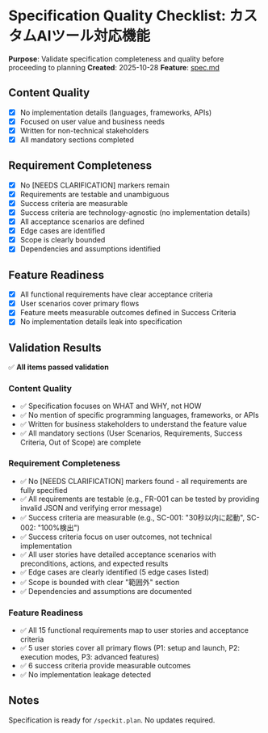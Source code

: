 # Specification Quality Checklist: カスタムAIツール対応機能

**Purpose**: Validate specification completeness and quality before proceeding to planning
**Created**: 2025-10-28
**Feature**: [spec.md](../spec.md)

## Content Quality

- [x] No implementation details (languages, frameworks, APIs)
- [x] Focused on user value and business needs
- [x] Written for non-technical stakeholders
- [x] All mandatory sections completed

## Requirement Completeness

- [x] No [NEEDS CLARIFICATION] markers remain
- [x] Requirements are testable and unambiguous
- [x] Success criteria are measurable
- [x] Success criteria are technology-agnostic (no implementation details)
- [x] All acceptance scenarios are defined
- [x] Edge cases are identified
- [x] Scope is clearly bounded
- [x] Dependencies and assumptions identified

## Feature Readiness

- [x] All functional requirements have clear acceptance criteria
- [x] User scenarios cover primary flows
- [x] Feature meets measurable outcomes defined in Success Criteria
- [x] No implementation details leak into specification

## Validation Results

✅ **All items passed validation**

### Content Quality
- ✅ Specification focuses on WHAT and WHY, not HOW
- ✅ No mention of specific programming languages, frameworks, or APIs
- ✅ Written for business stakeholders to understand the feature value
- ✅ All mandatory sections (User Scenarios, Requirements, Success Criteria, Out of Scope) are complete

### Requirement Completeness
- ✅ No [NEEDS CLARIFICATION] markers found - all requirements are fully specified
- ✅ All requirements are testable (e.g., FR-001 can be tested by providing invalid JSON and verifying error message)
- ✅ Success criteria are measurable (e.g., SC-001: "30秒以内に起動", SC-002: "100%検出")
- ✅ Success criteria focus on user outcomes, not technical implementation
- ✅ All user stories have detailed acceptance scenarios with preconditions, actions, and expected results
- ✅ Edge cases are clearly identified (5 edge cases listed)
- ✅ Scope is bounded with clear "範囲外" section
- ✅ Dependencies and assumptions are documented

### Feature Readiness
- ✅ All 15 functional requirements map to user stories and acceptance criteria
- ✅ 5 user stories cover all primary flows (P1: setup and launch, P2: execution modes, P3: advanced features)
- ✅ 6 success criteria provide measurable outcomes
- ✅ No implementation leakage detected

## Notes

Specification is ready for `/speckit.plan`. No updates required.
